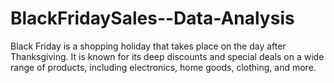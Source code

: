 # BlackFridaySales--Data-Analysis
Black Friday is a shopping holiday  that takes place on the day after Thanksgiving. It is known for its deep discounts and special deals on a wide range of products, including electronics, home goods, clothing, and more. 
